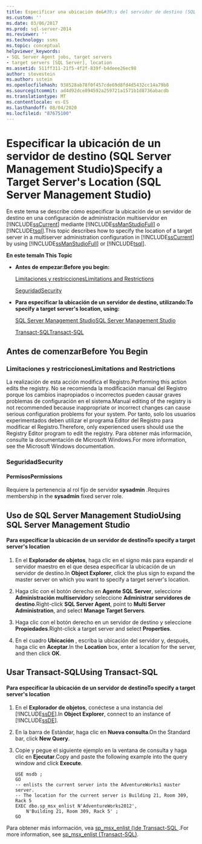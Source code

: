 ```yaml
---
title: Especificar una ubicación de&#39;s del servidor de destino (SQL Server Management Studio) | Microsoft Docs
ms.custom: ''
ms.date: 03/06/2017
ms.prod: sql-server-2014
ms.reviewer: ''
ms.technology: ssms
ms.topic: conceptual
helpviewer_keywords:
- SQL Server Agent jobs, target servers
- target servers [SQL Server], location
ms.assetid: 511ff311-21f5-4f2f-839f-b4deee26ec98
author: stevestein
ms.author: sstein
ms.openlocfilehash: 938528ab78f0f457cde69d8fd4d5432cc14a79b8
ms.sourcegitcommit: ad4d92dce894592a259721a1571b1d8736abacdb
ms.translationtype: MT
ms.contentlocale: es-ES
ms.lasthandoff: 08/04/2020
ms.locfileid: "87675100"
---
```

# <a name="specify-a-target-server39s-location-sql-server-management-studio"></a><span data-ttu-id="1596e-102">Especificar la ubicación de un servidor de destino (SQL Server Management Studio)</span><span class="sxs-lookup"><span data-stu-id="1596e-102">Specify a Target Server&#39;s Location (SQL Server Management Studio)</span></span>
  <span data-ttu-id="1596e-103">En este tema se describe cómo especificar la ubicación de un servidor de destino en una configuración de administración multiservidor en [!INCLUDE[ssCurrent](../../includes/sscurrent-md.md)] mediante [!INCLUDE[ssManStudioFull](../../includes/ssmanstudiofull-md.md)] o [!INCLUDE[tsql](../../includes/tsql-md.md)].</span><span class="sxs-lookup"><span data-stu-id="1596e-103">This topic describes how to specify the location of a target server in a multiserver administration configuration in [!INCLUDE[ssCurrent](../../includes/sscurrent-md.md)] by using [!INCLUDE[ssManStudioFull](../../includes/ssmanstudiofull-md.md)] or [!INCLUDE[tsql](../../includes/tsql-md.md)].</span></span>  
  
 <span data-ttu-id="1596e-104">**En este tema**</span><span class="sxs-lookup"><span data-stu-id="1596e-104">**In This Topic**</span></span>  
  
-   <span data-ttu-id="1596e-105">**Antes de empezar:**</span><span class="sxs-lookup"><span data-stu-id="1596e-105">**Before you begin:**</span></span>  
  
     [<span data-ttu-id="1596e-106">Limitaciones y restricciones</span><span class="sxs-lookup"><span data-stu-id="1596e-106">Limitations and Restrictions</span></span>](#Restrictions)  
  
     [<span data-ttu-id="1596e-107">Seguridad</span><span class="sxs-lookup"><span data-stu-id="1596e-107">Security</span></span>](#Security)  
  
-   <span data-ttu-id="1596e-108">**Para especificar la ubicación de un servidor de destino, utilizando:**</span><span class="sxs-lookup"><span data-stu-id="1596e-108">**To specify a target server's location, using:**</span></span>  
  
     [<span data-ttu-id="1596e-109">SQL Server Management Studio</span><span class="sxs-lookup"><span data-stu-id="1596e-109">SQL Server Management Studio</span></span>](#SSMSProcedure)  
  
     [<span data-ttu-id="1596e-110">Transact-SQL</span><span class="sxs-lookup"><span data-stu-id="1596e-110">Transact-SQL</span></span>](#TsqlProcedure)  
  
##  <a name="before-you-begin"></a><a name="BeforeYouBegin"></a> <span data-ttu-id="1596e-111">Antes de comenzar</span><span class="sxs-lookup"><span data-stu-id="1596e-111">Before You Begin</span></span>  
  
###  <a name="limitations-and-restrictions"></a><a name="Restrictions"></a> <span data-ttu-id="1596e-112">Limitaciones y restricciones</span><span class="sxs-lookup"><span data-stu-id="1596e-112">Limitations and Restrictions</span></span>  
 <span data-ttu-id="1596e-113">La realización de esta acción modifica el Registro.</span><span class="sxs-lookup"><span data-stu-id="1596e-113">Performing this action edits the registry.</span></span> <span data-ttu-id="1596e-114">No se recomienda la modificación manual del Registro porque los cambios inapropiados o incorrectos pueden causar graves problemas de configuración en el sistema.</span><span class="sxs-lookup"><span data-stu-id="1596e-114">Manual editing of the registry is not recommended because inappropriate or incorrect changes can cause serious configuration problems for your system.</span></span> <span data-ttu-id="1596e-115">Por tanto, solo los usuarios experimentados deben utilizar el programa Editor del Registro para modificar el Registro.</span><span class="sxs-lookup"><span data-stu-id="1596e-115">Therefore, only experienced users should use the Registry Editor program to edit the registry.</span></span> <span data-ttu-id="1596e-116">Para obtener más información, consulte la documentación de Microsoft Windows.</span><span class="sxs-lookup"><span data-stu-id="1596e-116">For more information, see the Microsoft Windows documentation.</span></span>  
  
###  <a name="security"></a><a name="Security"></a> <span data-ttu-id="1596e-117">Seguridad</span><span class="sxs-lookup"><span data-stu-id="1596e-117">Security</span></span>  
  
####  <a name="permissions"></a><a name="Permissions"></a> <span data-ttu-id="1596e-118">Permisos</span><span class="sxs-lookup"><span data-stu-id="1596e-118">Permissions</span></span>  
 <span data-ttu-id="1596e-119">Requiere la pertenencia al rol fijo de servidor **sysadmin** .</span><span class="sxs-lookup"><span data-stu-id="1596e-119">Requires membership in the **sysadmin** fixed server role.</span></span>  
  
##  <a name="using-sql-server-management-studio"></a><a name="SSMSProcedure"></a> <span data-ttu-id="1596e-120">Uso de SQL Server Management Studio</span><span class="sxs-lookup"><span data-stu-id="1596e-120">Using SQL Server Management Studio</span></span>  
  
#### <a name="to-specify-a-target-servers-location"></a><span data-ttu-id="1596e-121">Para especificar la ubicación de un servidor de destino</span><span class="sxs-lookup"><span data-stu-id="1596e-121">To specify a target server's location</span></span>  
  
1.  <span data-ttu-id="1596e-122">En el **Explorador de objetos**, haga clic en el signo más para expandir el servidor maestro en el que desea especificar la ubicación de un servidor de destino.</span><span class="sxs-lookup"><span data-stu-id="1596e-122">In **Object Explorer**, click the plus sign to expand the master server on which you want to specify a target server's location.</span></span>  
  
2.  <span data-ttu-id="1596e-123">Haga clic con el botón derecho en **Agente SQL Server**, seleccione **Administración multiservidor**y seleccione **Administrar servidores de destino**.</span><span class="sxs-lookup"><span data-stu-id="1596e-123">Right-click **SQL Server Agent**, point to **Multi Server Administration**, and select **Manage Target Servers**.</span></span>  
  
3.  <span data-ttu-id="1596e-124">Haga clic con el botón derecho en un servidor de destino y seleccione **Propiedades**.</span><span class="sxs-lookup"><span data-stu-id="1596e-124">Right-click a target server and select **Properties**.</span></span>  
  
4.  <span data-ttu-id="1596e-125">En el cuadro **Ubicación** , escriba la ubicación del servidor y, después, haga clic en **Aceptar**.</span><span class="sxs-lookup"><span data-stu-id="1596e-125">In the **Location** box, enter a location for the server, and then click **OK**.</span></span>  
  
##  <a name="using-transact-sql"></a><a name="TsqlProcedure"></a> <span data-ttu-id="1596e-126">Usar Transact-SQL</span><span class="sxs-lookup"><span data-stu-id="1596e-126">Using Transact-SQL</span></span>  
  
#### <a name="to-specify-a-target-servers-location"></a><span data-ttu-id="1596e-127">Para especificar la ubicación de un servidor de destino</span><span class="sxs-lookup"><span data-stu-id="1596e-127">To specify a target server's location</span></span>  
  
1.  <span data-ttu-id="1596e-128">En el **Explorador de objetos**, conéctese a una instancia del [!INCLUDE[ssDE](../../includes/ssde-md.md)].</span><span class="sxs-lookup"><span data-stu-id="1596e-128">In **Object Explorer**, connect to an instance of [!INCLUDE[ssDE](../../includes/ssde-md.md)].</span></span>  
  
2.  <span data-ttu-id="1596e-129">En la barra de Estándar, haga clic en **Nueva consulta**.</span><span class="sxs-lookup"><span data-stu-id="1596e-129">On the Standard bar, click **New Query**.</span></span>  
  
3.  <span data-ttu-id="1596e-130">Copie y pegue el siguiente ejemplo en la ventana de consulta y haga clic en **Ejecutar**.</span><span class="sxs-lookup"><span data-stu-id="1596e-130">Copy and paste the following example into the query window and click **Execute**.</span></span>  
  
    ```  
    USE msdb ;  
    GO  
    -- enlists the current server into the AdventureWorks1 master server.   
    -- The location for the current server is Building 21, Room 309, Rack 5  
    EXEC dbo.sp_msx_enlist N'AdventureWorks2012',   
        N'Building 21, Room 309, Rack 5' ;  
    GO  
    ```  
  
 <span data-ttu-id="1596e-131">Para obtener más información, vea [sp_msx_enlist &#40;&#41;de Transact-SQL ](/sql/relational-databases/system-stored-procedures/sp-msx-enlist-transact-sql).</span><span class="sxs-lookup"><span data-stu-id="1596e-131">For more information, see [sp_msx_enlist &#40;Transact-SQL&#41;](/sql/relational-databases/system-stored-procedures/sp-msx-enlist-transact-sql).</span></span>  
  
  
